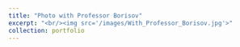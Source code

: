 ```yaml
---
title: "Photo with Professor Borisov"
excerpt: "<br/><img src='/images/With_Professor_Borisov.jpg'>"
collection: portfolio
---
```


